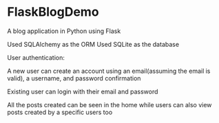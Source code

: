 # FlaskBlogDemo
A blog application in Python using Flask

Used SQLAlchemy as the ORM 
Used SQLite as the database 

User authentication:

A new user can create an account using an email(assuming the email is valid), a username, and password confirmation

Existing user can login with their email and password

All the posts created can be seen in the home while users can also view posts created by a specific users too
